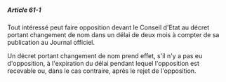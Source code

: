 ##### Article 61-1

Tout intéressé peut faire opposition devant le Conseil d'Etat au décret portant changement de nom dans un délai de deux mois à compter de sa publication au Journal officiel.

Un décret portant changement de nom prend effet, s'il n'y a pas eu d'opposition, à l'expiration du délai pendant lequel l'opposition est recevable ou, dans le cas contraire, après le rejet de l'opposition.

